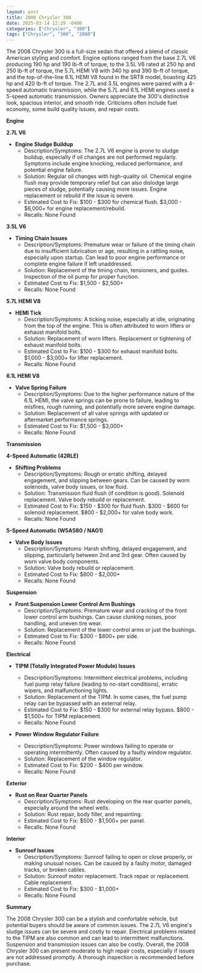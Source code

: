 ```yaml
---
layout: post
title: 2008 Chrysler 300
date: 2025-03-14 12:29 -0400
categories: ["Chrysler", "300"]
tags: ["Chrysler", "300", "2008"]
---
```

The 2008 Chrysler 300 is a full-size sedan that offered a blend of classic American styling and comfort. Engine options ranged from the base 2.7L V6 producing 190 hp and 190 lb-ft of torque, to the 3.5L V6 rated at 250 hp and 250 lb-ft of torque, the 5.7L HEMI V8 with 340 hp and 390 lb-ft of torque, and the top-of-the-line 6.1L HEMI V8 found in the SRT8 model, boasting 425 hp and 420 lb-ft of torque. The 2.7L and 3.5L engines were paired with a 4-speed automatic transmission, while the 5.7L and 6.1L HEMI engines used a 5-speed automatic transmission. Owners appreciate the 300's distinctive look, spacious interior, and smooth ride. Criticisms often include fuel economy, some build quality issues, and repair costs.

**Engine**

**2.7L V6**

*   **Engine Sludge Buildup**
    *   Description/Symptoms: The 2.7L V6 engine is prone to sludge buildup, especially if oil changes are not performed regularly. Symptoms include engine knocking, reduced performance, and potential engine failure.
    *   Solution: Regular oil changes with high-quality oil. Chemical engine flush may provide temporary relief but can also dislodge large pieces of sludge, potentially causing more issues. Engine replacement or rebuild if the issue is severe.
    *   Estimated Cost to Fix: $100 - $300 for chemical flush. $3,000 - $6,000+ for engine replacement/rebuild.
    * Recalls: None Found

**3.5L V6**

* **Timing Chain Issues**
    * Description/Symptoms: Premature wear or failure of the timing chain due to insufficient lubrication or age, resulting in a rattling noise, especially upon startup. Can lead to poor engine performance or complete engine failure if left unaddressed.
    * Solution: Replacement of the timing chain, tensioners, and guides. Inspection of the oil pump for proper function.
    * Estimated Cost to Fix: $1,500 - $2,500+
    * Recalls: None Found

**5.7L HEMI V8**

* **HEMI Tick**
    * Description/Symptoms: A ticking noise, especially at idle, originating from the top of the engine. This is often attributed to worn lifters or exhaust manifold bolts.
    * Solution: Replacement of worn lifters. Replacement or tightening of exhaust manifold bolts.
    * Estimated Cost to Fix: $100 - $300 for exhaust manifold bolts. $1,000 - $3,000+ for lifter replacement.
    * Recalls: None Found

**6.1L HEMI V8**

* **Valve Spring Failure**
    * Description/Symptoms: Due to the higher performance nature of the 6.1L HEMI, the valve springs can be prone to failure, leading to misfires, rough running, and potentially more severe engine damage.
    * Solution: Replacement of all valve springs with updated or aftermarket performance springs.
    * Estimated Cost to Fix: $1,500 - $3,000+
    * Recalls: None Found

**Transmission**

**4-Speed Automatic (42RLE)**

*   **Shifting Problems**
    *   Description/Symptoms: Rough or erratic shifting, delayed engagement, and slipping between gears. Can be caused by worn solenoids, valve body issues, or low fluid.
    *   Solution: Transmission fluid flush (if condition is good). Solenoid replacement. Valve body rebuild or replacement.
    *   Estimated Cost to Fix: $150 - $300 for fluid flush. $300 - $600 for solenoid replacement. $800 - $2,000+ for valve body work.
    *   Recalls: None Found

**5-Speed Automatic (W5A580 / NAG1)**

*   **Valve Body Issues**
    *   Description/Symptoms: Harsh shifting, delayed engagement, and slipping, particularly between 2nd and 3rd gear. Often caused by worn valve body components.
    *   Solution: Valve body rebuild or replacement.
    *   Estimated Cost to Fix: $800 - $2,000+
    *   Recalls: None Found

**Suspension**

*   **Front Suspension Lower Control Arm Bushings**
    *   Description/Symptoms: Premature wear and cracking of the front lower control arm bushings. Can cause clunking noises, poor handling, and uneven tire wear.
    *   Solution: Replacement of the lower control arms or just the bushings.
    *   Estimated Cost to Fix: $300 - $800+ per side.
    *   Recalls: None Found

**Electrical**

*   **TIPM (Totally Integrated Power Module) Issues**
    *   Description/Symptoms: Intermittent electrical problems, including fuel pump relay failure (leading to no-start conditions), erratic wipers, and malfunctioning lights.
    *   Solution: Replacement of the TIPM. In some cases, the fuel pump relay can be bypassed with an external relay.
    *   Estimated Cost to Fix: $150 - $300 for external relay bypass. $800 - $1,500+ for TIPM replacement.
    *   Recalls: None Found

*   **Power Window Regulator Failure**
    *   Description/Symptoms: Power windows failing to operate or operating intermittently. Often caused by a faulty window regulator.
    *   Solution: Replacement of the window regulator.
    *   Estimated Cost to Fix: $200 - $400 per window.
    *   Recalls: None Found

**Exterior**

*   **Rust on Rear Quarter Panels**
    *   Description/Symptoms: Rust developing on the rear quarter panels, especially around the wheel wells.
    *   Solution: Rust repair, body filler, and repainting.
    *   Estimated Cost to Fix: $500 - $1,500+ per panel.
     *   Recalls: None Found

**Interior**

*   **Sunroof Issues**
    *   Description/Symptoms: Sunroof failing to open or close properly, or making unusual noises. Can be caused by a faulty motor, damaged tracks, or broken cables.
    *   Solution: Sunroof motor replacement. Track repair or replacement. Cable replacement.
    *   Estimated Cost to Fix: $300 - $1,000+
    *   Recalls: None Found

**Summary**

The 2008 Chrysler 300 can be a stylish and comfortable vehicle, but potential buyers should be aware of common issues. The 2.7L V6 engine's sludge issues can be severe and costly to repair. Electrical problems related to the TIPM are also common and can lead to intermittent malfunctions. Suspension and transmission issues can also be costly. Overall, the 2008 Chrysler 300 can present moderate to high repair costs, especially if issues are not addressed promptly. A thorough inspection is recommended before purchase.

